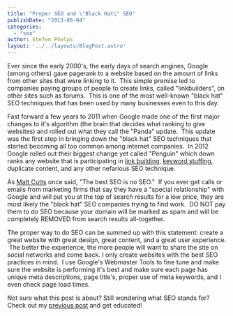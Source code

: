 ```yaml
---
title: "Proper SEO and \"Black Hat\" SEO"
publishDate: "2013-06-04"
categories: 
  - "seo"
author: Stefen Phelps
layout: '../../layouts/BlogPost.astro'
---
```


Ever since the early 2000's, the early days of search engines, Google (among others) gave pagerank to a website based on the amount of links from other sites that were linking to it.  This simple premise led to companies paying groups of people to create links, called "linkbuilders", on other sites such as forums.  This is one of the most well-known "black hat" SEO techniques that has been used by many businesses even to this day.

Fast forward a few years to 2011 when Google made one of the first major changes to it's algorithm (the brain that decides what ranking to give websites) and rolled out what they call the "Panda" update.  This update was the first step in bringing down the "black hat" SEO techniques that started becoming all too common among internet companies.  In 2012 Google rolled out their biggest change yet called "Penguin" which down ranks any website that is participating in [link building](https://en.wikipedia.org/wiki/Link_building), [keyword stuffing](http://en.wikipedia.org/wiki/Keyword_stuffing), duplicate content, and any other nefarious SEO technique.

As [Matt Cutts](https://plus.google.com/+MattCutts/posts) once said, "The best SEO is no SEO."  If you ever get calls or emails from marketing firms that say they have a "special relationship" with Google and will put you at the top of search results for a low price, they are most likely the "black hat" SEO companies trying to find work.  DO NOT pay them to do SEO because your domain will be marked as spam and will be completely REMOVED from search results all-together.

The proper way to do SEO can be summed up with this statement: create a great website with great design, great content, and a great user experience.  The better the experience, the more people will want to share the site on social networks and come back. I only create websites with the best SEO practices in mind.  I use Google's Webmaster Tools to fine tune and make sure the website is performing it's best and make sure each page has unique meta descriptions, page title's, proper use of meta keywords, and I even check page load times.

Not sure what this post is about? Still wondering what SEO stands for? Check out my [previous post](/blog/what-is-seo/ "What is SEO and how can I use it?") and get educated!
